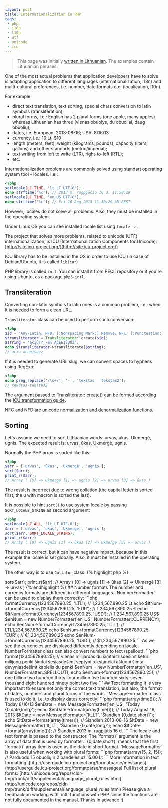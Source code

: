 ```yaml
---
layout: post
title: Internationalization in PHP
tags:
 - php
 - i18n
 - l10n
 - utf
 - unicode
 - icu
---
```


> This page was initially [written in Lithuanian](http://old.lescinskas.lt/daugiakalbiskumas-php). The examples contain Lithuanian phrases.

One of the most actual problems that application developers have to solve is adapting application to different languages (internationalization, i18n) and multi-cultural preferences, i.e. number, date formats etc. (localication, l10n).

For example:

* direct text translation, text sorting, special chars conversion to latin symbols (transliteration);
* plural forms, i.e.: English has 2 plural forms (one apple, many apples) whereas Lithuanian has three (vienas obuolys, du obuoliai, daug obuolių);
* dates, i.e. European: 2013-08-16; USA: 8/16/13
* currency, i.e.: 10 Lt, $10
* length (meters, feet), weight (kilograms, pounds), capacity (liters, gallons) and other standarts (metric/imperial);
* text writing from left to write (LTR), right-to-left (RTL);
* etc.

Internationalization problems are commonly solved using standart operating system tool - locales. I.e.:

```php
<?php
setlocale(LC_TIME, 'lt_LT.UTF-8');
echo strftime('%c'); // 2013 m. rugpjūčio 16 d. 11:50:29
setlocale(LC_TIME, 'en_US.UTF-8');
echo strftime('%c'); // Fri 16 Aug 2013 11:50:29 AM EEST
```

However, locales do not solve all problems. Also, they must be installed in the operating system.

Under Linux OS you can see installed locale list using `locale -a`.

The project that solves more problems, related to unicode (UTF) internationalization, is ICU (Internationalization Components for Unicode):  [http://site.icu-project.org/](http://site.icu-project.org/)

ICU library has to be installed in the OS in order to use ICU (in case of Debian/Ubuntu, it is called `libicu*`)

PHP library is called `intl`. You can install it from PECL repository or if you're using Ubuntu, as a package `php5-intl`.

## Transliteration

Converting non-latin symbols to latin ones is a common problem, i.e.: when it is needed to form a clean URL.

`Transliterator` class can be used to perform such conversion:

```php
<?php
$id = "Any-Latin; NFD; [:Nonspacing Mark:] Remove; NFC; [:Punctuation:] Remove; Lower();";
$transliterator = Transliterator::create($id);
$string = "ąčįū!?_-&% ĄČĘĖĮŠŲŪŽ";
echo $transliterator->transliterate($string);
// aciu aceeisuuz
```

If it is needed to generate URL slug, we can convert spaces to hyphens using RegExp:

```php
<?php
echo preg_replace('/\s+/', '-', 'tekstas   tekstas2');
// tekstas-tekstas2
```

The argument passed to Transliterator::create() can be formed according the [ICU transformation guide](http://userguide.icu-project.org/transforms/general).

NFC and NFD are [unicode normalization and denormalization functions](http://en.wikipedia.org/wiki/Unicode_equivalence).

## Sorting

Let's assume we need to sort Lithuanian words: urvas, ūkas, Ukmergė, ugnis. The expected result is: urvas, ūkas, Ukmergė, ugnis.

Normally the PHP array is sorted like this:

```php
<?php
$arr = ['urvas', 'ūkas', 'Ukmergė', 'ugnis'];
sort($arr);
print_r($arr);
// Array ( [0] => Ukmergė [1] => ugnis [2] => urvas [3] => ūkas )
```

The result is incorrect due to wrong collation (the capital letter is sorted first, the u with macron is sorted the last).

It is possible to hint `sort()` to use system locale by passing `SORT_LOCALE_STRING` as second argument:

```php
<?php
setlocale(LC_ALL, 'lt_LT.UTF-8');
$arr = ['urvas', 'ūkas', 'Ukmergė', 'ugnis'];
sort($arr, SORT_LOCALE_STRING);
print_r($arr);
// Array ( [0] => ugnis [1] => ūkas [2] => Ukmergė [3] => urvas )
```

The result is correct, but it can have negative impact, because in this example the locale is set globally. Also, it must be installed in the operating system.

The other way is to use `Collator` class:
{% highlight php %}
<?php
$arr = ['urvas', 'ūkas', 'Ukmergė', 'ugnis'];
$collator = new Collator('lt_LT');
$collator->sort($arr);
print_r($arr);
// Array ( [0] => ugnis [1] => ūkas [2] => Ukmergė [3] => urvas )
{% endhighlight %}

## Number formats

The number and currency formats are different in different languages. `NumberFormatter` can be used to display them correctly:

```php
<?php
$ltNum = new NumberFormatter('lt_LT', NumberFormatter::CURRENCY);
echo $ltNum->formatCurrency(1234567890.25, 'LTL');
// 1,234,567,890.25 Lt
echo $ltNum->formatCurrency(1234567890.25, 'EUR');
// 1,234,567,890.25 €
echo $ltNum->formatCurrency(1234567890.25, 'USD');
// 1,234,567,890.25 US$

$enNum = new NumberFormatter('en_US', NumberFormatter::CURRENCY);
echo $enNum->formatCurrency(1234567890.25, 'LTL');
// LTL1,234,567,890.25
echo $enNum->formatCurrency(1234567890.25, 'EUR');
// €1,234,567,890.25
echo $enNum->formatCurrency(1234567890.25, 'USD');
// $1,234,567,890.25
```

As we see the currencies are displayed differently depending on locale.

NumberFormatter class can also convert numbers to text (spellout):

```php
<?php
$ltNum = new NumberFormatter('lt_lt', NumberFormatter::SPELLOUT);
echo $ltNum->format(1234567890.25);
// vienas milijardas du šimtai trisdešimt keturi milijonų penki šimtai šešiasdešimt septyni tūkstančiai aštuoni šimtai devyniasdešimt kablelis du penki

$enNum = new NumberFormatter('en_US', NumberFormatter::SPELLOUT);
echo $enNum->format(1234567890.25);
// one billion two hundred thirty-four million five hundred sixty-seven thousand eight hundred ninety point two five
```

## Text formatting

It is very important to ensure not only the correct text translation, but also, the format of dates, numbers and plural forms of the words.

`MessageFormatter` class is used to do it, i.e. to display dates correctly:

```php
<?php
$enDate = new MessageFormatter('en_US', 'Today {0,date,short}');
echo $enDate->format(array(time()));
// Today 8/16/13
$enDate = new MessageFormatter('en_US', 'Today {0,date,long}');
echo $enDate->format(array(time()));
// Today August 16, 2013

$ltDate = new MessageFormatter('lt_LT', 'Šiandien {0,date,short}');
echo $ltDate->format(array(time()));
// Šiandien 2013-08-16
$ltDate = new MessageFormatter('lt_LT', 'Šiandien {0,date,long}');
echo $ltDate->format(array(time()));
// Šiandien 2013 m. rugpjūtis 16 d.
```

The locale and text format is passed to the constructor.
The `format()` argument is the array of data that is used by formatter.

`{0,date,short}` means that the first `format()` array item is used as the date in short format.

`MessageFormatter` is also useful when working with plural forms:

```php
<?php
{% raw %}
$x = new MessageFormatter('lt_LT', 'Parduodu {0, plural, one{{0,number} obuolį} few{{0,number} obuolius} other{{0,number} obuolių}} ir {1, plural, one{{1,number} bandelę}few{{1,number} bandeles}other{{1,number} bandelių}} už {2,number,currency}');
{% endraw %}
echo $x->format(array(15, 2, 15));
// Parduodu 15 obuolių ir 2 bandeles už 15.00 Lt
```

More information in text formatting: [http://userguide.icu-project.org/formatparse/messages](http://userguide.icu-project.org/formatparse/messages)
Full list of plural forms: [http://unicode.org/repos/cldr-tmp/trunk/diff/supplemental/language_plural_rules.html](http://unicode.org/repos/cldr-tmp/trunk/diff/supplemental/language_plural_rules.html)

Please give a feedback on working with `intl` functions with PHP since the functions are not fully documented in the manual. Thanks in advance :)
